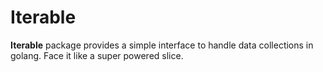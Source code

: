 # Iterable
**Iterable** package provides a simple interface to handle data collections in golang.
Face it like a super powered slice.





